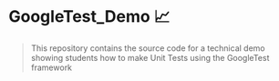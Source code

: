 # GoogleTest_Demo 📈

> This repository contains the source code for a technical demo showing students how to make Unit Tests using the GoogleTest framework
